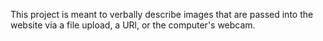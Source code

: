 This project is meant to verbally describe images that are passed into the website via a file upload, a URl, or the computer's webcam.
